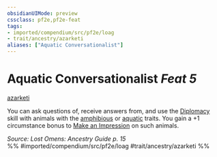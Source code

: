 ```yaml
---
obsidianUIMode: preview
cssclass: pf2e,pf2e-feat
tags:
- imported/compendium/src/pf2e/loag
- trait/ancestry/azarketi
aliases: ["Aquatic Conversationalist"]
---
```

# Aquatic Conversationalist  *Feat 5*  
[azarketi](azarketi-loag.md)  


You can ask questions of, receive answers from, and use the [Diplomacy](../skills.md#Diplomacy) skill with animals with the [amphibious](amphibious-b1.md) or [aquatic](aquatic-b1.md) traits. You gain a +1 circumstance bonus to [Make an Impression](make-an-impression.md) on such animals.

*Source: Lost Omens: Ancestry Guide p. 15*  
%% #imported/compendium/src/pf2e/loag #trait/ancestry/azarketi %%